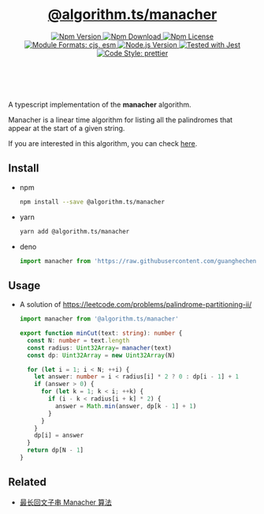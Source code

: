 <header>
  <h1 align="center">
    <a href="https://github.com/guanghechen/algorithm.ts/tree/main/packages/manacher#readme">@algorithm.ts/manacher</a>
  </h1>
  <div align="center">
    <a href="https://www.npmjs.com/package/@algorithm.ts/manacher">
      <img
        alt="Npm Version"
        src="https://img.shields.io/npm/v/@algorithm.ts/manacher.svg"
      />
    </a>
    <a href="https://www.npmjs.com/package/@algorithm.ts/manacher">
      <img
        alt="Npm Download"
        src="https://img.shields.io/npm/dm/@algorithm.ts/manacher.svg"
      />
    </a>
    <a href="https://www.npmjs.com/package/@algorithm.ts/manacher">
      <img
        alt="Npm License"
        src="https://img.shields.io/npm/l/@algorithm.ts/manacher.svg"
      />
    </a>
    <a href="#install">
      <img
        alt="Module Formats: cjs, esm"
        src="https://img.shields.io/badge/module_formats-cjs%2C%20esm-green.svg"
      />
    </a>
    <a href="https://github.com/nodejs/node">
      <img
        alt="Node.js Version"
        src="https://img.shields.io/node/v/@algorithm.ts/manacher"
      />
    </a>
    <a href="https://github.com/facebook/jest">
      <img
        alt="Tested with Jest"
        src="https://img.shields.io/badge/tested_with-jest-9c465e.svg"
      />
    </a>
    <a href="https://github.com/prettier/prettier">
      <img
        alt="Code Style: prettier"
        src="https://img.shields.io/badge/code_style-prettier-ff69b4.svg?style=flat-square"
      />
    </a>
  </div>
</header>
<br/>


A typescript implementation of the **manacher** algorithm.

Manacher is a linear time algorithm for listing all the palindromes that appear
at the start of a given string.

If you are interested in this algorithm, you can check [here][manacher].


## Install

* npm

  ```bash
  npm install --save @algorithm.ts/manacher
  ```

* yarn

  ```bash
  yarn add @algorithm.ts/manacher
  ```

* deno

  ```typescript
  import manacher from 'https://raw.githubusercontent.com/guanghechen/algorithm.ts/main/packages/manacher/src/index.ts'
  ```

## Usage

* A solution of https://leetcode.com/problems/palindrome-partitioning-ii/

  ```typescript
  import manacher from '@algorithm.ts/manacher'

  export function minCut(text: string): number {
    const N: number = text.length
    const radius: Uint32Array= manacher(text)
    const dp: Uint32Array = new Uint32Array(N)

    for (let i = 1; i < N; ++i) {
      let answer: number = i < radius[i] * 2 ? 0 : dp[i - 1] + 1
      if (answer > 0) {
        for (let k = 1; k < i; ++k) {
          if (i - k < radius[i + k] * 2) {
            answer = Math.min(answer, dp[k - 1] + 1)
          }
        }
      }
      dp[i] = answer
    }
    return dp[N - 1]
  }
  ```


## Related

* [最长回文子串 Manacher 算法][manacher]


[homepage]: https://github.com/guanghechen/algorithm.ts/tree/main/packages/manacher#readme
[manacher]: https://me.guanghechen.com/post/algorithm/string/manacher/